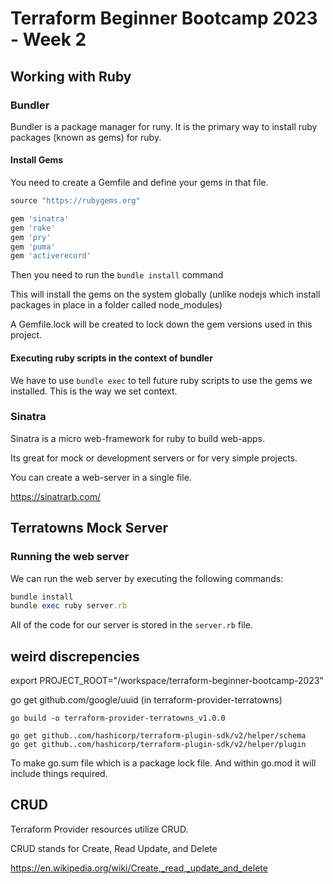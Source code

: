 # Terraform Beginner Bootcamp 2023 - Week 2

## Working with Ruby

### Bundler

Bundler is a package manager for runy.
It is the primary way to install ruby packages (known as gems) for ruby.

#### Install Gems

You need to create a Gemfile and define your gems in that file.

```rb
source "https://rubygems.org"

gem 'sinatra'
gem 'rake'
gem 'pry'
gem 'puma'
gem 'activerecord'
```

Then you need to run the `bundle install` command

This will install the gems on the system globally (unlike nodejs which install packages in place in a folder called node_modules)

A Gemfile.lock will be created to lock down the gem versions used in this project.

#### Executing ruby scripts in the context of bundler

We have to use `bundle exec` to tell future ruby scripts to use the gems we installed. This is the way we set context.

### Sinatra

Sinatra is a micro web-framework for ruby to build web-apps.

Its great for mock or development servers or for very simple projects.

You can create a web-server in a single file.

https://sinatrarb.com/

## Terratowns Mock Server

### Running the web server

We can run the web server by executing the following commands:

```rb
bundle install
bundle exec ruby server.rb
```

All of the code for our server is stored in the `server.rb` file.

## weird discrepencies
export PROJECT_ROOT="/workspace/terraform-beginner-bootcamp-2023"

go get github.com/google/uuid (in terraform-provider-terratowns)
``` 
go build -o terraform-provider-terratowns_v1.0.0 
```
```
go get github..com/hashicorp/terraform-plugin-sdk/v2/helper/schema
go get github..com/hashicorp/terraform-plugin-sdk/v2/helper/plugin
```


To make go.sum file which is a package lock file. And within go.mod it will include things required.
## CRUD
Terraform Provider resources utilize CRUD.

CRUD stands for Create, Read Update, and Delete

https://en.wikipedia.org/wiki/Create,_read,_update_and_delete
